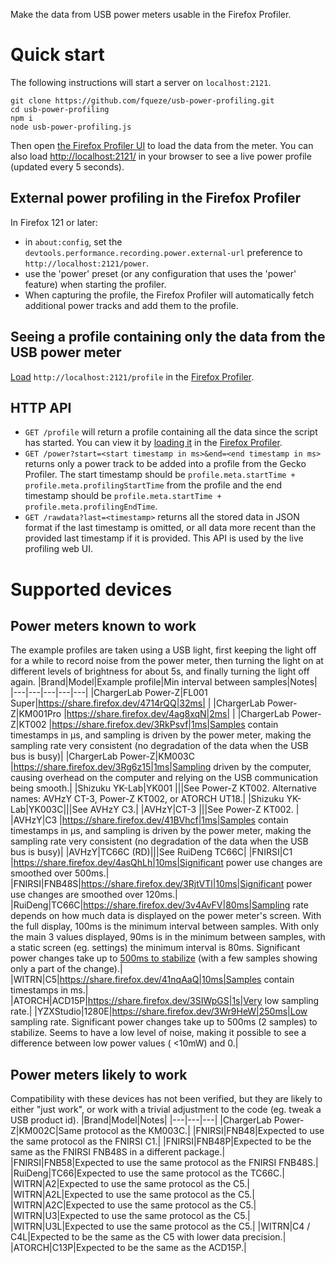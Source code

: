 Make the data from USB power meters usable in the Firefox Profiler.

# Quick start
The following instructions will start a server on `localhost:2121`.
```
git clone https://github.com/fqueze/usb-power-profiling.git
cd usb-power-profiling
npm i
node usb-power-profiling.js
```

Then open [the Firefox Profiler UI](https://profiler.firefox.com/from-url/http%3A%2F%2Flocalhost%3A2121%2Fprofile/calltree/) to load the data from the meter. You can also load [http://localhost:2121/](http://localhost:2121/) in your browser to see a live power profile (updated every 5 seconds).

## External power profiling in the Firefox Profiler
In Firefox 121 or later:
- in `about:config`, set the `devtools.performance.recording.power.external-url` preference to `http://localhost:2121/power`.
- use the 'power' preset (or any configuration that uses the 'power' feature) when starting the profiler.
- When capturing the profile, the Firefox Profiler will automatically fetch additional power tracks and add them to the profile.

## Seeing a profile containing only the data from the USB power meter

[Load](https://profiler.firefox.com/from-url/http%3A%2F%2Flocalhost%3A2121%2Fprofile/calltree/?v=10) `http://localhost:2121/profile` in the [Firefox Profiler](https://profiler.firefox.com). 

## HTTP API
- `GET /profile` will return a profile containing all the data since the script has started. You can view it by [loading it](https://profiler.firefox.com/from-url/http%3A%2F%2Flocalhost%3A2121%2Fprofile/calltree/?v=10) in the [Firefox Profiler](https://profiler.firefox.com).
- `GET /power?start=<start timestamp in ms>&end=<end timestamp in ms>` returns only a power track to be added into a profile from the Gecko Profiler. The start timestamp should be `profile.meta.startTime + profile.meta.profilingStartTime` from the profile and the end timestamp should be `profile.meta.startTime + profile.meta.profilingEndTime`.
- `GET /rawdata?last=<timestamp>` returns all the stored data in JSON format if the last timestamp is omitted, or all data more recent than the provided last timestamp if it is provided. This API is used by the live profiling web UI.

# Supported devices
## Power meters known to work
The example profiles are taken using a USB light, first keeping the light off for a while to record noise from the power meter, then turning the light on at different levels of brightness for about 5s, and finally turning the light off again.
|Brand|Model|Example profile|Min interval between samples|Notes|
|---|---|---|---|---|
|ChargerLab Power-Z|FL001 Super|https://share.firefox.dev/4714rQQ|32ms|   |
|ChargerLab Power-Z|KM001Pro   |https://share.firefox.dev/4ag8xqN|2ms|   |
|ChargerLab Power-Z|KT002      |https://share.firefox.dev/3RkPsvf|1ms|Samples contain timestamps in µs, and sampling is driven by the power meter, making the sampling rate very consistent (no degradation of the data when the USB bus is busy)|
|ChargerLab Power-Z|KM003C     |https://share.firefox.dev/3Rg6z15|1ms|Sampling driven by the computer, causing overhead on the computer and relying on the USB communication being smooth.|
|Shizuku	YK-Lab|YK001 |||See Power-Z KT002. Alternative names: AVHzY CT-3, Power-Z KT002, or ATORCH UT18.|
|Shizuku	YK-Lab|YK003C|||See AVHzY C3.|
|AVHzY|CT-3      |||See Power-Z KT002. |
|AVHzY|C3        |https://share.firefox.dev/41BVhcf|1ms|Samples contain timestamps in µs, and sampling is driven by the power meter, making the sampling rate very consistent (no degradation of the data when the USB bus is busy)|
|AVHzY|TC66C (RD)|||See RuiDeng TC66C|
|FNIRSI|C1    |https://share.firefox.dev/4asQhLh|10ms|Significant power use changes are smoothed over 500ms.|
|FNIRSI|FNB48S|https://share.firefox.dev/3RjtVTl|10ms|Significant power use changes are smoothed over 120ms.|
|RuiDeng|TC66C|https://share.firefox.dev/3v4AvFV|80ms|Sampling rate depends on how much data is displayed on the power meter's screen. With the full display, 100ms is the minimum interval between samples. With only the main 3 values displayed, 90ms is in the minimum between samples, with a static screen (eg. settings) the minimum interval is 80ms. Significant power changes take up to [500ms to stabilize](https://share.firefox.dev/48w6Hkc) (with a few samples showing only a part of the change).|
|WITRN|C5|https://share.firefox.dev/41nqAaQ|10ms|Samples contain timestamps in ms.|
|ATORCH|ACD15P|https://share.firefox.dev/3SIWpGS|1s|Very low sampling rate.|
|YZXStudio|1280E|https://share.firefox.dev/3Wr9HeW|250ms|Low sampling rate. Significant power changes take up to 500ms (2 samples) to stabilize. Seems to have a low level of noise, making it possible to see a difference between low power values ( <10mW) and 0.|
## Power meters likely to work
Compatibility with these devices has not been verified, but they are likely to either "just work", or work with a trivial adjustment to the code (eg. tweak a USB product id).
|Brand|Model|Notes|
|---|---|---|
|ChargerLab Power-Z|KM002C|Same protocol as the KM003C.|
|FNIRSI|FNB48|Expected to use the same protocol as the FNIRSI C1.|
|FNIRSI|FNB48P|Expected to be the same as the FNIRSI FNB48S in a different package.|
|FNIRSI|FNB58|Expected to use the same protocol as the FNIRSI FNB48S.|
|RuiDeng|TC66|Expected to use the same protocol as the TC66C.|
|WITRN|A2|Expected to use the same protocol as the C5.|
|WITRN|A2L|Expected to use the same protocol as the C5.|
|WITRN|A2C|Expected to use the same protocol as the C5.|
|WITRN|U3|Expected to use the same protocol as the C5.|
|WITRN|U3L|Expected to use the same protocol as the C5.|
|WITRN|C4 / C4L|Expected to be the same as the C5 with lower data precision.|
|ATORCH|C13P|Expected to be the same as the ACD15P.|
